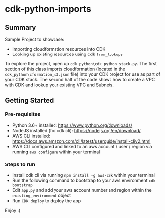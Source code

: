 # cdk-python-imports

## Summary
Sample Project to showcase:

* Importing cloudformation resources into CDK
* Looking up existing resources using cdk `from_lookups`

To explore the project, open up ```cdk_python\cdk_python_stack.py```. The first section of this class imports cloudformation (located in the ```cdk_python\cformation_s3.json``` file) into your CDK project for use as part of your CDK stack. The second half of the code shows how to create a VPC with CDK and lookup your existing VPC and Subnets.

## Getting Started

### Pre-requisites

* Python 3.6+ installed: https://www.python.org/downloads/
* NodeJS installed (for cdk cli): https://nodejs.org/en/download/
* AWS CLI installed: https://docs.aws.amazon.com/cli/latest/userguide/install-cliv2.html
* AWS CLI configured and linked to an aws account / user / region via running ```aws configure``` within your terminal

### Steps to run

* Install cdk cli via running ```npm install -g aws-cdk``` within your terminal
* Run the following command to bootstrap to your aws environment ```cdk bootstrap```
* Edit ```app.py``` and add your aws account number and region within the ```existing_environment``` object
* Run ```CDK deploy``` to deploy the app

Enjoy :)
